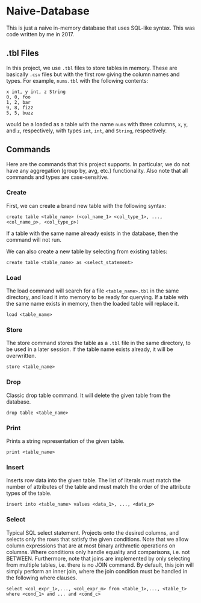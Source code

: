 # Naive-Database

This is just a naive in-memory database that uses SQL-like syntax. This was code written by me in 2017.

## .tbl Files
In this project, we use `.tbl` files to store tables in memory. These are basically `.csv` files but with the first row giving the column names and types.
For example, `nums.tbl` with the following contents:

`x int, y int, z String`  
`0, 0, foo`  
`1, 2, bar`   
`9, 8, fizz`  
`5, 5, buzz`  

would be a loaded as a table with the name `nums` with three columns, `x`, `y`, and `z`, respectively, with types `int`, `int`, and `String`, respectively.

## Commands

Here are the commands that this project supports. In particular, we do not have any aggregation (group by, avg, etc.) functionality. 
Also note that all commands and types are case-sensitive.

### Create
First, we can create a brand new table with the following syntax:

`create table <table_name> (<col_name_1> <col_type_1>, ..., <col_name_p>, <col_type_p>)`

If a table with the same name already exists in the database, then the command will not run.

We can also create a new table by selecting from existing tables:

`create table <table_name> as <select_statement>`

### Load
The load command will search for a file `<table_name>.tbl` in the same directory, and load it into memory to be ready for querying. If a table with the same name 
exists in memory, then the loaded table will replace it.

`load <table_name>`

### Store
The store command stores the table as a `.tbl` file in the same directory, to be used in a later session. If the table name exists already, it will be overwritten.

`store <table_name>`

### Drop
Classic drop table command. It will delete the given table from the database.

`drop table <table_name>`

### Print
Prints a string representation of the given table.

`print <table_name>`

### Insert
Inserts row data into the given table. The list of literals must match the number of attributes of the table and must match the order of the attribute types of the table.

`insert into <table_name> values <data_1>, ..., <data_p>`

### Select
Typical SQL select statement. Projects onto the desired columns, and selects only the rows that satisfy the given conditions. Note that we allow column expressions that are at most binary arithmetic operations on columns. Where conditions only handle equality and comparisons, i.e. not BETWEEN. Furthermore, note that joins are implemented by only selecting from multiple tables, i.e. there is no JOIN command. By default, this join will simply perform an inner join, where the join condition must be handled in the following where clauses.

`select <col_expr_1>,..., <col_expr_m> from <table_1>,..., <table_t> where <cond_1> and ... and <cond_c>`
